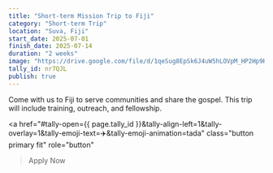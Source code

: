 ```yaml
---
title: "Short-term Mission Trip to Fiji"
category: "Short-term Trip"
location: "Suva, Fiji"
start_date: 2025-07-01
finish_date: 2025-07-14
duration: "2 weeks"
image: "https://drive.google.com/file/d/1qeSug8EpSk6J4uW5hLOVpM_HP2Hp9K4p/view?usp=sharing"
tally_id: nr7QJL
publish: true
---
```


Come with us to Fiji to serve communities and share the gospel. This trip will include training, outreach, and fellowship.

<a
  href="#tally-open={{ page.tally_id }}&tally-align-left=1&tally-overlay=1&tally-emoji-text=✈️&tally-emoji-animation=tada"
  class="button primary fit"
  role="button"
>Apply Now</a>